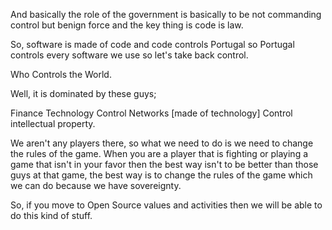 And basically the role of the government is basically to be not commanding control but benign force and the key thing is code is law.

So, software is made of code and code controls Portugal so Portugal controls every software we use so let's take back control.

Who Controls the World.

Well, it is dominated by these guys;

Finance
Technology
Control Networks [made of technology]
Control intellectual property.

We aren't any players there, so what we need to do is we need to change the rules of the game. When you are a player that is fighting or playing a game that isn't in your favor then the best way isn't to be better than those guys at that game, the best way is to change the rules of the game which we can do because we have sovereignty.

So, if you move to Open Source values and activities then we will be able to do this kind of stuff.
